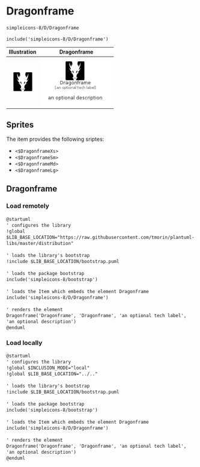 # Dragonframe


```text
simpleicons-8/D/Dragonframe
```

```text
include('simpleicons-8/D/Dragonframe')
```



| Illustration | Dragonframe |
| :---: | :---: |
| ![illustration for Illustration](../../simpleicons-8/D/Dragonframe.png) | ![illustration for Dragonframe](../../simpleicons-8/D/Dragonframe.Local.png) |



## Sprites
The item provides the following sriptes:

- `<$DragonframeXs>`
- `<$DragonframeSm>`
- `<$DragonframeMd>`
- `<$DragonframeLg>`





## Dragonframe

### Load remotely
```plantuml
@startuml
' configures the library
!global $LIB_BASE_LOCATION="https://raw.githubusercontent.com/tmorin/plantuml-libs/master/distribution"

' loads the library's bootstrap
!include $LIB_BASE_LOCATION/bootstrap.puml

' loads the package bootstrap
include('simpleicons-8/bootstrap')

' loads the Item which embeds the element Dragonframe
include('simpleicons-8/D/Dragonframe')

' renders the element
Dragonframe('Dragonframe', 'Dragonframe', 'an optional tech label', 'an optional description')
@enduml
```

### Load locally
```plantuml
@startuml
' configures the library
!global $INCLUSION_MODE="local"
!global $LIB_BASE_LOCATION="../.."

' loads the library's bootstrap
!include $LIB_BASE_LOCATION/bootstrap.puml

' loads the package bootstrap
include('simpleicons-8/bootstrap')

' loads the Item which embeds the element Dragonframe
include('simpleicons-8/D/Dragonframe')

' renders the element
Dragonframe('Dragonframe', 'Dragonframe', 'an optional tech label', 'an optional description')
@enduml
```

